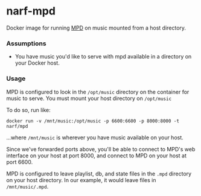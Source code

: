 # narf-mpd

Docker image for running [MPD](http://www.musicpd.org/doc/user/) on music
mounted from a host directory.

### Assumptions

* You have music you'd like to serve with mpd available in a directory on your
  Docker host.

### Usage

MPD is configured to look in the `/opt/music` directory on the container for
music to serve.  You must mount your host directory on `/opt/music`

To do so, run like:

`docker run -v /mnt/music:/opt/music -p 6600:6600 -p 8000:8000 -t narf/mpd`

...where `/mnt/music` is wherever you have music available on your host.

Since we've forwarded ports above, you'll be able to connect to MPD's web
interface on your host at port 8000, and connect to MPD on your host at port
6600.

MPD is configured to leave playlist, db, and state files in the `.mpd` directory
on your host directory.  In our example, it would leave files in
`/mnt/music/.mpd`.
